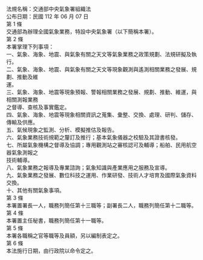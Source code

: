 法規名稱：交通部中央氣象署組織法  
公布日期：民國 112 年 06 月 07 日  
第 1 條  
交通部為辦理全國氣象業務，特設中央氣象署（以下簡稱本署）。  
第 2 條  
本署掌理下列事項：  
一、氣象、海象、地震、與氣象有關之天文等氣象業務之政策規劃、法規研擬及執行。  
二、氣象、海象、地震、與氣象有關之天文等現象觀測與遙測相關業務之發展、規劃、推動及維  
運。  
三、氣象、海象、地震等現象預報、警報相關業務之發展、規劃、推動、維運，與相關測報業務  
之督導、查核及事實鑑定。  
四、氣象、海象、地震等現象相關資訊之蒐集、彙整、交換、處理、研判、儲存、傳輸及供應。  
五、氣候現象之監測、分析、模擬推估及報告。  
六、氣象業務技術規範之釐訂及推行；基本氣象儀器之校驗及其證書核發。  
七、所屬氣象機構之督導及協調；專用觀測站之審核認可及輔導；船舶、民用航空器氣象測報之  
技術輔導。  
八、氣象業務之報導及專業諮詢；氣象知識與產業應用之服務及宣導。  
九、氣象業務之發展、數位科技之運用、作業研發、技術人才培育及國際氣象資料交換。  
十、其他有關氣象事項。  
第 3 條  
本署置署長一人，職務列簡任第十三職等；副署長二人，職務列簡任第十二職等。  
第 4 條  
本署置主任秘書，職務列簡任第十一職等。  
第 5 條  
本署各職稱之官等職等及員額，另以編制表定之。  
第 6 條  
本法施行日期，由行政院以命令定之。  


